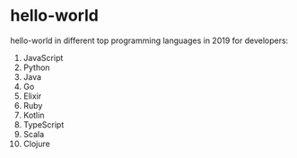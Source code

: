 # hello-world

hello-world in different top programming languages in 2019 for developers:

1. JavaScript
2. Python
3. Java
4. Go
5. Elixir
6. Ruby
7. Kotlin
8. TypeScript
9. Scala
10. Clojure
